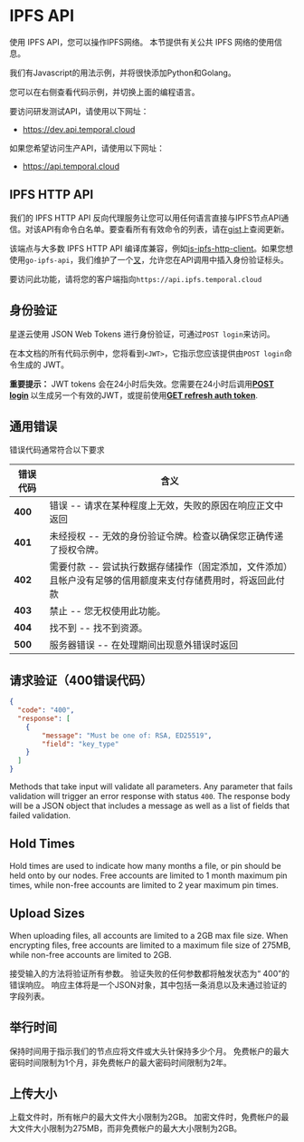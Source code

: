 # IPFS API

使用 IPFS API，您可以操作IPFS网络。
本节提供有关公共 IPFS 网络的使用信息。

我们有Javascript的用法示例，并将很快添加Python和Golang。

您可以在右侧查看代码示例，并切换上面的编程语言。

要访问研发测试API，请使用以下网址：

* https://dev.api.temporal.cloud

如果您希望访问生产API，请使用以下网址：

* https://api.temporal.cloud

## IPFS HTTP API

我们的 IPFS HTTP API 反向代理服务让您可以用任何语言直接与IPFS节点API通信。对该API有命令白名单。要查看所有有效命令的列表，请在[gist](https://gist.github.com/bonedaddy/55be1cf00e8ffafff6e663c198bf6482)上查阅更新。

该端点与大多数 IPFS HTTP API 编译库兼容，例如[js-ipfs-http-client](https://github.com/ipfs/js-ipfs-http-client)。如果您想使用`go-ipfs-api`，我们维护了一个[叉](https://github.com/RTradeLtd/go-ipfs-api)，允许您在API调用中插入身份验证标头。

要访问此功能，请将您的客户端指向`https://api.ipfs.temporal.cloud`

## 身份验证

星遂云使用 JSON Web Tokens 进行身份验证，可通过`POST login`来访问。

在本文档的所有代码示例中，您将看到`<JWT>`，它指示您应该提供由`POST login`命令生成的 JWT。

<aside class ="success">
<b>重要提示：</b> JWT tokens 会在24小时后失效。您需要在24小时后调用<b><a href="/account.html#post-login">POST login</a> </b>以生成另一个有效的JWT，或提前使用<b><a href="/account.html#get-refreshed-auth-token">GET refresh auth token</a></b>.
</aside>

## 通用错误

错误代码通常符合以下要求

错误代码      |  含义
------------ | -------
<b> 400 </b> |错误 -- 请求在某种程度上无效，失败的原因在响应正文中返回
<b> 401 </b> |未经授权 -- 无效的身份验证令牌。检查以确保您正确传递了授权令牌。
<b> 402 </b> |需要付款 -- 尝试执行数据存储操作（固定添加，文件添加）且帐户没有足够的信用额度来支付存储费用时，将返回此付款
<b> 403 </b> |禁止 -- 您无权使用此功能。
<b> 404 </b> |找不到 -- 找不到资源。
<b> 500 </b> |服务器错误 -- 在处理期间出现意外错误时返回


## 请求验证（400错误代码）

```json
{
  "code": "400",
  "response": [
    {
        "message": "Must be one of: RSA, ED25519",
        "field": "key_type"
    }
  ]
}
```

Methods that take input will validate all parameters. Any parameter that fails validation will trigger an error response with status `400`. The response body will be a JSON object that includes a message as well as a list of fields that failed validation.

## Hold Times

Hold times are used to indicate how many months a file, or pin should be held onto by our nodes. Free accounts are limited to 1 month maximum pin times, while non-free accounts are limited to 2 year maximum pin times.

## Upload Sizes

When uploading files, all accounts are limited to a 2GB max file size. When encrypting files, free accounts are limited to a maximum file size of 275MB, while non-free accounts are limited to 2GB.

接受输入的方法将验证所有参数。 验证失败的任何参数都将触发状态为“ 400”的错误响应。 响应主体将是一个JSON对象，其中包括一条消息以及未通过验证的字段列表。

## 举行时间

保持时间用于指示我们的节点应将文件或大头针保持多少个月。 免费帐户的最大密码时间限制为1个月，非免费帐户的最大密码时间限制为2年。

## 上传大小

上载文件时，所有帐户的最大文件大小限制为2GB。 加密文件时，免费帐户的最大文件大小限制为275MB，而非免费帐户的最大大小限制为2GB。